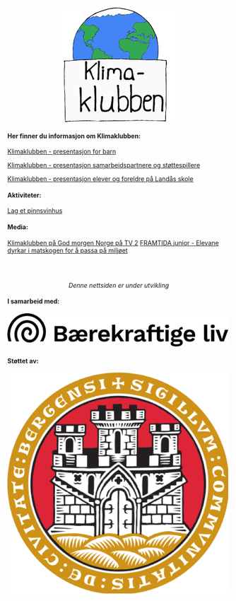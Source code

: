 <p align="center">
  <img src="./filer/logo.png" alt="logo" width="260" height="260">
</p>



#### Her finner du informasjon om Klimaklubben:

[Klimaklubben - presentasjon for barn](./filer/presentasjon_for_barn.pdf)

[Klimaklubben - presentasjon samarbeidspartnere og støttespillere](./filer/presentasjon_for_samarbeidspartnere_og_stoettespillere.pdf)

[Klimaklubben - presentasjon elever og foreldre på Landås skole](./filer/presentasjon_for_elever_og_foreldre_paa_landaas_skole.pdf)


#### Aktiviteter:

[Lag et pinnsvinhus](./filer/Pinnsvinhus.pdf)


#### Media:

[Klimaklubben på God morgen Norge på TV 2](https://www.tv2.no/v/1694832/)
[FRAMTIDA junior - Elevane dyrkar i matskogen for å passa på miljøet](https://framtidajunior.no/2021/10/24/elevane-dyrkar-matskogen-passa-pa-miljoet-det-er-som-skal-arva-jorda/)

<br>
<br>
<p align="center">
<em>Denne nettsiden er under utvikling</em>
</p>

#### I samarbeid med:
<img src="./filer/baerekraftige_liv_logo.png" alt="baerekraftige_liv_logo" width="500">

#### Støttet av:
<img src="./filer/bergen_kommune.png" alt="bergen_kommune_logo" width="500">
